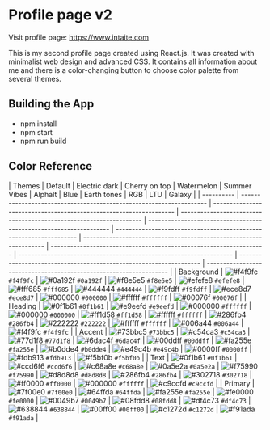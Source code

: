 # Profile page v2

Visit profile page: https://www.intaite.com

This is my second profile page created using React.js. It was created with minimalist web design and advanced CSS. It contains all information about me and there is a color-changing button to choose color palette from several themes.

## Building the App

- npm install
- npm start
- npm run build

## Color Reference

| Themes     | Default                                                             | Electric dark                                                      | Cherry on top                                                      | Watermelon                                                         | Summer Vibes                                                       | Alphalt                                                            | Blue                                                               | Earth tones                                                        | RGB                                                                | LTU                                                                | Galaxy                                                                |
| ---------- | ------------------------------------------------------------------- | ------------------------------------------------------------------ | ------------------------------------------------------------------ | ------------------------------------------------------------------ | ------------------------------------------------------------------ | ------------------------------------------------------------------ | ------------------------------------------------------------------ | ------------------------------------------------------------------ | ------------------------------------------------------------------ | ------------------------------------------------------------------ |
| Background | ![#f4f9fc](https://via.placeholder.com/10/f4f9fc?text=+) `#f4f9fc`  | ![#0a192f](https://via.placeholder.com/10/0a192f?text=+) `#0a192f` | ![#f8e5e5](https://via.placeholder.com/10/f8e5e5?text=+) `#f8e5e5` | ![#efefe8](https://via.placeholder.com/10/efefe8?text=+) `#efefe8` | ![#fff685](https://via.placeholder.com/10/fff685?text=+) `#fff685` | ![#444444](https://via.placeholder.com/10/444444?text=+) `#444444` | ![#f9fdff](https://via.placeholder.com/10/f9fdff?text=+) `#f9fdff` | ![#ece8d7](https://via.placeholder.com/10/ece8d7?text=+) `#ece8d7` | ![#000000](https://via.placeholder.com/10/000000?text=+) `#000000` | ![#ffffff](https://via.placeholder.com/10/ffffff?text=+) `#ffffff` | ![#00076f](https://via.placeholder.com/10/00076f?text=+) `#00076f` |
| Heading    | ![#0f1b61](https://via.placeholder.com/10/0f1b61f?text=+) `#0f1b61` | ![#e9eefd](https://via.placeholder.com/10/e9eefd?text=+) `#e9eefd` | ![#000000](https://via.placeholder.com/10/000000?text=+) `#ffffff` | ![#000000](https://via.placeholder.com/10/000000?text=+) `#000000` | ![#ff1d58](https://via.placeholder.com/10/ff1d58?text=+) `#ff1d58` | ![#ffffff](https://via.placeholder.com/10/ffffff?text=+) `#ffffff` | ![#286fb4](https://via.placeholder.com/10/286fb4?text=+) `#286fb4` | ![#222222](https://via.placeholder.com/10/222222?text=+) `#222222` | ![#ffffff](https://via.placeholder.com/10/ffffff?text=+) `#ffffff` | ![#006a44](https://via.placeholder.com/10/006a44?text=+) `#006a44` | ![#f4f9fc](https://via.placeholder.com/10/f4f9fc?text=+) `#f4f9fc` |
| Accent     | ![#73bbc5](https://via.placeholder.com/10/73bbc5?text=+) `#73bbc5`  | ![#c54ca3](https://via.placeholder.com/10/c54ca3?text=+) `#c54ca3` | ![#77d1f8](https://via.placeholder.com/10/77d1f8?text=+) `#77d1f8` | ![#6dac4f](https://via.placeholder.com/10/6dac4f?text=+) `#6dac4f` | ![#00ddff](https://via.placeholder.com/10/00ddff?text=+) `#00ddff` | ![#fa255e](https://via.placeholder.com/10/fa255e?text=+) `#fa255e` | ![#b0dde4](https://via.placeholder.com/10/b0dde4?text=+) `#b0dde4` | ![#e49c4b](https://via.placeholder.com/10/e49c4b?text=+) `#e49c4b` | ![#0000ff](https://via.placeholder.com/10/0000ff?text=+) `#0000ff` | ![#fdb913](https://via.placeholder.com/10/fdb913?text=+) `#fdb913` | ![#f5bf0b](https://via.placeholder.com/10/f5bf0b?text=+) `#f5bf0b` |
| Text       | ![#0f1b61](https://via.placeholder.com/10/0f1b61?text=+) `#0f1b61`  | ![#ccd6f6](https://via.placeholder.com/10/ccd6f6?text=+) `#ccd6f6` | ![#c68a8e](https://via.placeholder.com/10/c68a8e?text=+) `#c68a8e` | ![#0a5e2a](https://via.placeholder.com/10/0a5e2a?text=+) `#0a5e2a` | ![#f75990](https://via.placeholder.com/10/f75990?text=+) `#f75990` | ![#d8d8d8](https://via.placeholder.com/10/d8d8d8?text=+) `#d8d8d8` | ![#286fb4](https://via.placeholder.com/10/286fb4?text=+) `#286fb4` | ![#302718](https://via.placeholder.com/10/302718?text=+) `#302718` | ![#ff0000](https://via.placeholder.com/10/ff0000?text=+) `#ff0000` | ![#000000](https://via.placeholder.com/10/000000?text=+) `#ffffff` | ![#c9ccfd](https://via.placeholder.com/10/c9ccfd?text=+) `#c9ccfd` |
| Primary    | ![#7f00e0](https://via.placeholder.com/10/7f00e0?text=+) `#7f00e0`  | ![#64ffda](https://via.placeholder.com/10/64ffda?text=+) `#64ffda` | ![#fa255e](https://via.placeholder.com/10/fa255e?text=+) `#fa255e` | ![#fe0000](https://via.placeholder.com/10/fe0000?text=+) `#fe0000` | ![#0049b7](https://via.placeholder.com/10/0049b7?text=+) `#0049b7` | ![#08fdd8](https://via.placeholder.com/10/08fdd8?text=+) `#08fdd8` | ![#df4c73](https://via.placeholder.com/10/df4c73?text=+) `#df4c73` | ![#638844](https://via.placeholder.com/10/638844?text=+) `#638844` | ![#00ff00](https://via.placeholder.com/10/00ff00?text=+) `#00ff00` | ![#c1272d](https://via.placeholder.com/10/c1272d?text=+) `#c1272d` | ![#f91ada](https://via.placeholder.com/10/f91ada?text=+) `#f91ada` |
